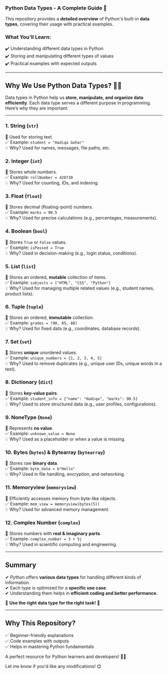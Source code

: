 ### **Python Data Types - A Complete Guide** 🚀  

This repository provides a **detailed overview** of Python's built-in **data types**, covering their usage with practical examples.  

### **What You'll Learn:**  
✔️ Understanding different data types in Python  
✔️ Storing and manipulating different types of values  
✔️ Practical examples with expected outputs  

---

## **Why We Use Python Data Types?** 🐍✨  
Data types in Python help us **store, manipulate, and organize data efficiently**. Each data type serves a different purpose in programming. Here’s why they are important:  

---

### **1. String (`str`)**  
📌 Used for storing text.  
✅ Example: `student = "Hadiqa Gohar"`  
💡 Why? Used for names, messages, file paths, etc.  

### **2. Integer (`int`)**  
📌 Stores whole numbers.  
✅ Example: `rollNumber = 420730`  
💡 Why? Used for counting, IDs, and indexing.  

### **3. Float (`float`)**  
📌 Stores decimal (floating-point) numbers.  
✅ Example: `marks = 90.5`  
💡 Why? Used for precise calculations (e.g., percentages, measurements).  

### **4. Boolean (`bool`)**  
📌 Stores `True` or `False` values.  
✅ Example: `isPassed = True`  
💡 Why? Used in decision-making (e.g., login status, conditions).  

### **5. List (`list`)**  
📌 Stores an ordered, **mutable** collection of items.  
✅ Example: `subjects = ["HTML", "CSS", "Python"]`  
💡 Why? Used for managing multiple related values (e.g., student names, product lists).  

### **6. Tuple (`tuple`)**  
📌 Stores an ordered, **immutable** collection.  
✅ Example: `grades = (90, 85, 88)`  
💡 Why? Used for fixed data (e.g., coordinates, database records).  

### **7. Set (`set`)**  
📌 Stores **unique** unordered values.  
✅ Example: `unique_numbers = {1, 2, 3, 4, 5}`  
💡 Why? Used to remove duplicates (e.g., unique user IDs, unique words in a text).  

### **8. Dictionary (`dict`)**  
📌 Stores **key-value pairs**.  
✅ Example: `student_info = {"name": "Hadiqa", "marks": 90.5}`  
💡 Why? Used to store structured data (e.g., user profiles, configurations).  

### **9. NoneType (`None`)**  
📌 Represents **no value**.  
✅ Example: `unknown_value = None`  
💡 Why? Used as a placeholder or when a value is missing.  

### **10. Bytes (`bytes`) & Bytearray (`bytearray`)**  
📌 Stores raw **binary data**.  
✅ Example: `byte_data = b"Hello"`  
💡 Why? Used in file handling, encryption, and networking.  

### **11. Memoryview (`memoryview`)**  
📌 Efficiently accesses memory from byte-like objects.  
✅ Example: `mem_view = memoryview(bytes(5))`  
💡 Why? Used for advanced memory management.  

### **12. Complex Number (`complex`)**  
📌 Stores numbers with **real & imaginary parts**.  
✅ Example: `complex_number = 3 + 5j`  
💡 Why? Used in scientific computing and engineering.  

---

## **Summary**  
✔ Python offers **various data types** for handling different kinds of information.  
✔ Each type is optimized for a **specific use case**.  
✔ Understanding them helps in **efficient coding and better performance**.  

🔹 **Use the right data type for the right task!** 🚀  

---

## **Why This Repository?**  
✅ Beginner-friendly explanations  
✅ Code examples with outputs  
✅ Helps in mastering Python fundamentals  

A perfect resource for Python learners and developers! 🐍✨  

Let me know if you'd like any modifications! 😊

